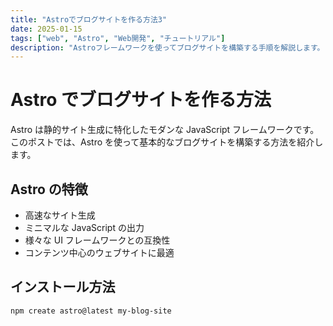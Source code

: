 ```yaml
---
title: "Astroでブログサイトを作る方法3"
date: 2025-01-15
tags: ["web", "Astro", "Web開発", "チュートリアル"]
description: "Astroフレームワークを使ってブログサイトを構築する手順を解説します。"
---
```


# Astro でブログサイトを作る方法

Astro は静的サイト生成に特化したモダンな JavaScript フレームワークです。このポストでは、Astro を使って基本的なブログサイトを構築する方法を紹介します。

## Astro の特徴

- 高速なサイト生成
- ミニマルな JavaScript の出力
- 様々な UI フレームワークとの互換性
- コンテンツ中心のウェブサイトに最適

## インストール方法

```bash
npm create astro@latest my-blog-site
```
